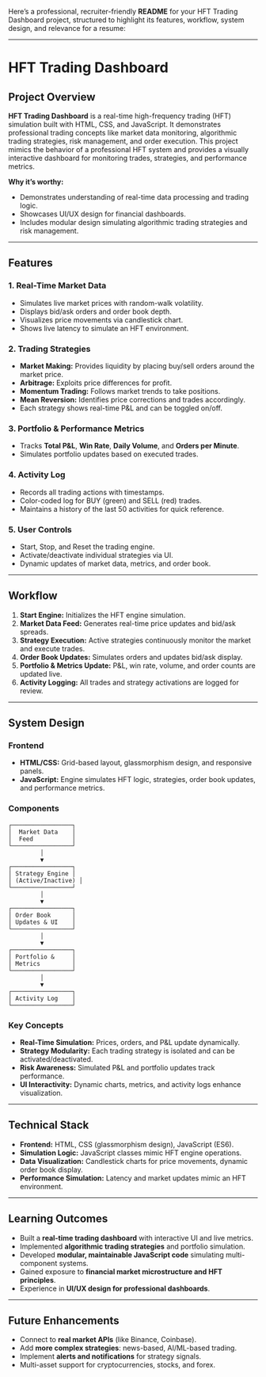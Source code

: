Here’s a professional, recruiter-friendly **README** for your HFT Trading Dashboard project, structured to highlight its features, workflow, system design, and relevance for a resume:

---

# HFT Trading Dashboard

## Project Overview

**HFT Trading Dashboard** is a real-time high-frequency trading (HFT) simulation built with HTML, CSS, and JavaScript. It demonstrates professional trading concepts like market data monitoring, algorithmic trading strategies, risk management, and order execution. This project mimics the behavior of a professional HFT system and provides a visually interactive dashboard for monitoring trades, strategies, and performance metrics.

**Why it’s worthy:**

* Demonstrates understanding of real-time data processing and trading logic.
* Showcases UI/UX design for financial dashboards.
* Includes modular design simulating algorithmic trading strategies and risk management.

---

## Features

### 1. Real-Time Market Data

* Simulates live market prices with random-walk volatility.
* Displays bid/ask orders and order book depth.
* Visualizes price movements via candlestick chart.
* Shows live latency to simulate an HFT environment.

### 2. Trading Strategies

* **Market Making:** Provides liquidity by placing buy/sell orders around the market price.
* **Arbitrage:** Exploits price differences for profit.
* **Momentum Trading:** Follows market trends to take positions.
* **Mean Reversion:** Identifies price corrections and trades accordingly.
* Each strategy shows real-time P&L and can be toggled on/off.

### 3. Portfolio & Performance Metrics

* Tracks **Total P&L**, **Win Rate**, **Daily Volume**, and **Orders per Minute**.
* Simulates portfolio updates based on executed trades.

### 4. Activity Log

* Records all trading actions with timestamps.
* Color-coded log for BUY (green) and SELL (red) trades.
* Maintains a history of the last 50 activities for quick reference.

### 5. User Controls

* Start, Stop, and Reset the trading engine.
* Activate/deactivate individual strategies via UI.
* Dynamic updates of market data, metrics, and order book.

---

## Workflow

1. **Start Engine:** Initializes the HFT engine simulation.
2. **Market Data Feed:** Generates real-time price updates and bid/ask spreads.
3. **Strategy Execution:** Active strategies continuously monitor the market and execute trades.
4. **Order Book Updates:** Simulates orders and updates bid/ask display.
5. **Portfolio & Metrics Update:** P&L, win rate, volume, and order counts are updated live.
6. **Activity Logging:** All trades and strategy activations are logged for review.

---

## System Design

### Frontend

* **HTML/CSS:** Grid-based layout, glassmorphism design, and responsive panels.
* **JavaScript:** Engine simulates HFT logic, strategies, order book updates, and performance metrics.

### Components

```
┌─────────────────┐
│  Market Data    │
│  Feed           │
└─────────────────┘
         │
         ▼
┌─────────────────┐
│ Strategy Engine │
│ (Active/Inactive) │
└─────────────────┘
         │
         ▼
┌─────────────────┐
│ Order Book      │
│ Updates & UI    │
└─────────────────┘
         │
         ▼
┌─────────────────┐
│ Portfolio &     │
│ Metrics         │
└─────────────────┘
         │
         ▼
┌─────────────────┐
│ Activity Log    │
└─────────────────┘
```

### Key Concepts

* **Real-Time Simulation:** Prices, orders, and P&L update dynamically.
* **Strategy Modularity:** Each trading strategy is isolated and can be activated/deactivated.
* **Risk Awareness:** Simulated P&L and portfolio updates track performance.
* **UI Interactivity:** Dynamic charts, metrics, and activity logs enhance visualization.

---

## Technical Stack

* **Frontend:** HTML, CSS (glassmorphism design), JavaScript (ES6).
* **Simulation Logic:** JavaScript classes mimic HFT engine operations.
* **Data Visualization:** Candlestick charts for price movements, dynamic order book display.
* **Performance Simulation:** Latency and market updates mimic an HFT environment.

---

## Learning Outcomes

* Built a **real-time trading dashboard** with interactive UI and live metrics.
* Implemented **algorithmic trading strategies** and portfolio simulation.
* Developed **modular, maintainable JavaScript code** simulating multi-component systems.
* Gained exposure to **financial market microstructure and HFT principles**.
* Experience in **UI/UX design for professional dashboards**.

---

## Future Enhancements

* Connect to **real market APIs** (like Binance, Coinbase).
* Add **more complex strategies**: news-based, AI/ML-based trading.
* Implement **alerts and notifications** for strategy signals.
* Multi-asset support for cryptocurrencies, stocks, and forex.

